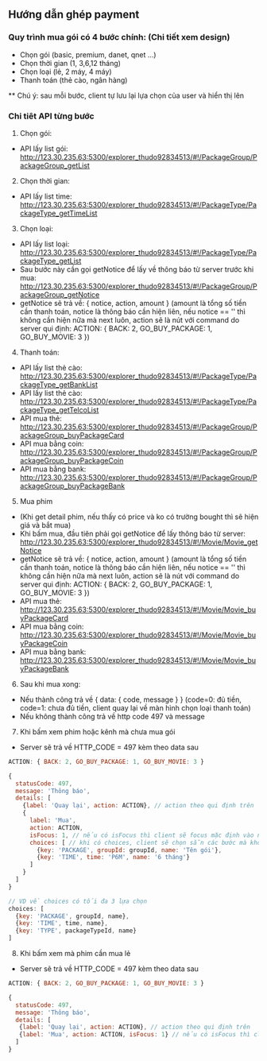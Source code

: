 ## Hướng dẫn ghép payment

### Quy trình mua gói có 4 bước chính: (Chi tiết xem design)
 - Chọn gói (basic, premium, danet, qnet ...)
 - Chọn thời gian (1, 3,6,12 tháng)
 - Chọn loại (lẻ, 2 máy, 4 máy)
 - Thanh toán (thẻ cào, ngân hàng)

** Chú ý: sau mỗi bước, client tự lưu lại lựa chọn của user và hiển thị lên

### Chi tiêt API từng bước
1. Chọn gói:
- API lấy  list gói: http://123.30.235.63:5300/explorer_thudo92834513/#!/PackageGroup/PackageGroup_getList

2. Chọn thời gian:
- API lấy list time: http://123.30.235.63:5300/explorer_thudo92834513/#!/PackageType/PackageType_getTimeList

3. Chọn loại:
- API lấy list loại: http://123.30.235.63:5300/explorer_thudo92834513/#!/PackageType/PackageType_getList
- Sau bước này cần gọi getNotice để lấy về thông báo từ server trước khi mua: http://123.30.235.63:5300/explorer_thudo92834513/#!/PackageGroup/PackageGroup_getNotice
- getNotice sẽ trả về: { notice, action, amount } (amount là tổng số tiền cần thanh toán, notice là thông báo cần hiện liên, nếu notice == '' thì không cần hiện nữa mà next luôn, action sẽ là nút với command do server qui định: ACTION: { BACK: 2, GO_BUY_PACKAGE: 1, GO_BUY_MOVIE: 3 })

4. Thanh toán:
- API lấy list thẻ cào: http://123.30.235.63:5300/explorer_thudo92834513/#!/PackageType/PackageType_getBankList
- API lấy list thẻ cào: http://123.30.235.63:5300/explorer_thudo92834513/#!/PackageType/PackageType_getTelcoList
- API mua thẻ: http://123.30.235.63:5300/explorer_thudo92834513/#!/PackageGroup/PackageGroup_buyPackageCard
- API mua bằng coin: http://123.30.235.63:5300/explorer_thudo92834513/#!/PackageGroup/PackageGroup_buyPackageCoin
- API mua bằng bank: http://123.30.235.63:5300/explorer_thudo92834513/#!/PackageGroup/PackageGroup_buyPackageBank

5. Mua phim
- (Khi get detail phim, nếu thấy có price và ko có trường bought thì sẽ hiện giá và bắt mua)
- Khi bấm mua, đầu tiên phải gọi getNotice để lấy thông báo từ server: http://123.30.235.63:5300/explorer_thudo92834513/#!/Movie/Movie_getNotice
- getNotice sẽ trả về: { notice, action, amount } (amount là tổng số tiền cần thanh toán, notice là thông báo cần hiện liên, nếu notice == '' thì không cần hiện nữa mà next luôn, action sẽ là nút với command do server qui định: ACTION: { BACK: 2, GO_BUY_PACKAGE: 1, GO_BUY_MOVIE: 3 })
- API mua thẻ: http://123.30.235.63:5300/explorer_thudo92834513/#!/Movie/Movie_buyPackageCard
- API mua bằng coin: http://123.30.235.63:5300/explorer_thudo92834513/#!/Movie/Movie_buyPackageCoin
- API mua bằng bank: http://123.30.235.63:5300/explorer_thudo92834513/#!/Movie/Movie_buyPackageBank

6. Sau khi mua xong:
- Nếu thành công trả về { data: { code, message } } (code=0: đủ tiền, code=1: chưa đủ tiền, client quay lại về màn hình chọn loại thanh toán)
- Nếu không thành công trả về http code 497 và message

7. Khi bấm xem phim hoặc kênh mà chưa mua gói
- Server sẽ trả về HTTP_CODE = 497 kèm theo data sau

```javascript
ACTION: { BACK: 2, GO_BUY_PACKAGE: 1, GO_BUY_MOVIE: 3 }

{
  statusCode: 497,
  message: 'Thông báo',
  details: [
    {label: 'Quay lại', action: ACTION}, // action theo qui định trên
    {
      label: 'Mua',
      action: ACTION,
      isFocus: 1, // nếu có isFocus thì client sẽ focus mặc định vào nút đó
      choices: [ // khi có choices, client sẽ chọn sẵn các bước mà không bắt user phải chọn (key = PACKAGE|TIME|TYPE)
        {key: 'PACKAGE', groupId: groupId, name: 'Tên gói'},
        {key: 'TIME', time: 'P6M', name: '6 tháng'}
      ]
    }
  ]
}

// VD về choices có tối đa 3 lựa chọn
choices: [
  {key: 'PACKAGE', groupId, name},
  {key: 'TIME', time, name},
  {key: 'TYPE', packageTypeId, name}
]
```

8. Khi bấm xem mà phim cần mua lẻ
- Server sẽ trả về HTTP_CODE = 497 kèm theo data sau

```javascript
ACTION: { BACK: 2, GO_BUY_PACKAGE: 1, GO_BUY_MOVIE: 3 }

{
  statusCode: 497,
  message: 'Thông báo',
  details: [
   {label: 'Quay lại', action: ACTION}, // action theo qui định trên
   {label: 'Mua', action: ACTION, isFocus: 1} // nếu có isFocus thì client sẽ focus mặc định vào nút đó
  ]
}
```
